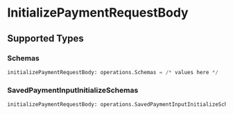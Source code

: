 # InitializePaymentRequestBody


## Supported Types

### Schemas

```python
initializePaymentRequestBody: operations.Schemas = /* values here */
```

### SavedPaymentInputInitializeSchemas

```python
initializePaymentRequestBody: operations.SavedPaymentInputInitializeSchemas = /* values here */
```

